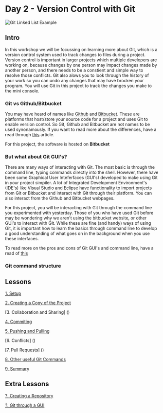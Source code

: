 <!--What about a definitions page? IDE, GUI, Git, Github, Bitbucket-->

# Day 2 - Version Control with Git

![Git Linked List Example](https://encrypted-tbn0.gstatic.com/images?q=tbn:ANd9GcT-gtjD0wp0QJuTGvA0pjHgFYgWPmzb92tu-w&usqp=CAU)

## Intro

<!-- Some intro into why git is important and useful -->
In this workshop we will be focussing on learning more about Git, which is a version control system used to track changes to files during a project. Version control is important in larger projects which multiple developers are working on, because changes by one person may impact changes made by another person, and there needs to be a constient and simple way to resolve those conflicts. Git also alows you to look through the history of your work so you can undo any changes that may have brocken your program. <!--Its sort of like using a live Google Doc for a group project so lots of users can collaborate (sort of ... not really).--> You will use Git in this project to track the changes you make to the mini console.

### Git vs Github/Bitbucket
You may have heard of names like [Github](https://github.com/) and [Bitbucket](https://bitbucket.org/). These are platforms that host/store your source code for a project and uses Git to enable version control. So Git, Github and Bitbucket are not names to be used synonamously. If you want to read more about the differences, have a read through [this](https://www.theserverside.com/video/Git-vs-GitHub-What-is-the-difference-between-them) article. 

For this project, the software is hosted on **Bitbucket**

### But what about Git GUI's?

There are many ways of interacting with Git. The most basic is through the command line, typing commands directly into the shell. However, there have been some Graphical User Inteferfaces (GUI's) developed to make using Git in your project simpiler. A lot of Integrated Development Environment's (IDE's) like Visual Studio and Eclipse have functionality to import projects from Git or Bitbucket and interact with Git through their platform. You can also interact from the Github and Bitbucket webpages. 

For this project, you will be interacting with Git through the command line you experimented with yesterday. Those of you who have used Git before may be wondering why we aren't using the bitbucket website, or other GUI's to interact with Git. While these are fine (and handy) ways of using Git, it is important how to learn the basics through command line to develop a good understanding of what goes on in the background when you use these interfaces.

To read more on the pros and cons of Git GUI's and command line, have a read of [this](https://practicalgit.com/blog/learn-git-gui-or-command-line.html#:~:text=Git%20CLI%3A%20CLI%20stands%20for,tell%20Git%20what%20to%20do.&text=Git%20GUI%3A%20GUI%20stands%20for,offer%20an%20interactive%20Git%20experience.)

### Git command structure

<!--TODO: Structure of Git commands something like Git verb blah-->
<!--Point of reference for common git commands (push, pull etc.)-->

<!--TODO: Fix Numbers-->
## Lessons

[1. Setup ](1.setup.md)
<!-- Creating account, setting up git on device-->

[2. Creating a Copy of the Project]()
<!--Maybe add forking here, flows better to fork the repo, then get them to share-->
<!--Only one person to do this step, but maybe give another basic repo to pracice forking-->

[3. Collaboration and Sharing] ()
<!--e.g. types of repos (private, public, starred. Intro multiple user access. intro to conflicts later)-->

[4. Commiting]()

<!--Intro to conflicts later on. Perhaps they can each push their name to a readme file.-->
<!--Reccomend group work here so no early conflicts emerge-->

[5. Pushing and Pulling]()

[6. Conflicts] ()
<!--Force a conflict (TODO: need an idea here)-->

[7. Pull Requests] ()
<!--Maybe add Pull requests here. First Pull request can just be the README file they updated-->

[8. Other useful Git Commands]()
<!--Ignoring Things in here-->

[9. Summary]()
<!--Summarise which elements will be most important for the remainder of this project-->
<!--i.e. steps 4 to 7-->

## Extra Lessons
<!--For those interested in extending themselves?-->

[?. Creating a Repository]()

[?. Git through a GUI]()
